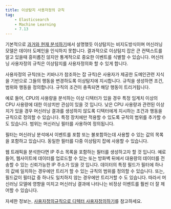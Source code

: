 ```yaml
---
title: 이상탐지 사용자정의 규칙
tag:
    - Elasticsearch
    - Machine Learning
    - 7.13
---
```


기본적으로 [과거와 현재 분석하기](ml-overview.md#ml-analyzing)에서 설명했듯 이상탐지는 비지도방식이며 머신러닝 모델은 데이터 도메인을 인식하지 못합니다.
결과적으로 이상탐지 잡은 큰 컨텍스트를 알고 있을때 흥미롭진 않지만 통계적으로 중요한 이벤트를 식별할 수 있습니다.
머신러닝 사용자정의 규칙은 이상탐지를 사용자정의화 할 수 있게 합니다.

사용자정의 규칙(또는 키바나가 참조하는 잡 규칙)은 사용자가 제공한 도메인관련 지식을 기반으로 그들의 행동을 변경하도록 이상탐지에 지시합니다.
규칙을 생성하면 조건, 범위와 행동을 정의합니다.
규칙의 조건이 충족되면 해당 행동이 트리거됩니다.

예로 들어, CPU의 사용량을 분석하는 이상 디텍터가 있을 경우 특정 임계치 이상의 CPU 사용량에 대한 이상치만 관심이 있을 것 입니다.
낮은 CPU 사용량과 관련된 이상치가 있을 경우 머신러닝 결과를 생성하지 않도록 디텍터에게 지시하는 조건과 행동을 규칙으로 정의할 수 있습니다.
특정 장치에만 적용할 수 있도록 규칙의 범위를 추가할 수 도 있습니다.
범위는 머신러닝 필터를 사용하여 정의됩니다.

필터는 머신러닝 분석에서 이벤트를 포함 또는 불포함하는데 사용할 수 있는 값의 목록을 포함하고 있습니다.
동일한 필터를 다중 이상탐지 잡에 사용할 수 있습니다.

웹 트래픽을 분석한다면 IP 주소 목록을 포함하는 필터를 생성하고자 할 것 입니다.
예로 들어, 웹사이트에 데이터를 업로드할 수 있는 또는 방화벽 뒤에서 대용량의 데이터를 전송할 수 있는 신뢰가능한 IP 주소가 있을 것 입니다.
데이터의 특정 필드가 필터에 하나의 값에 일치하는 경우에만 트리거 할 수 있는 규칙의 범위를 정의할 수 있습니다.
또는, 필드값이 필터값 중 하나도 일치하지 않는 경우에만 트리거할 수 도 있습니다.
따라서 머신러닝 모델에 영향을 미치고 머신러닝 결과에 나타나는 비정상 이벤트를 훨씬 더 잘 제어할 수 있습니다.

자세한 정보는, [사용자정의규칙으로 디텍터 사용자정의하기](ml-configuring-detector-custom-rules.md)를 참고하세요.